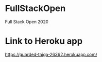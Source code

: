 # FullStackOpen
Full Stack Open 2020

# Link to Heroku app
https://guarded-taiga-26362.herokuapp.com/
